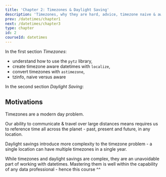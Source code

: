 ```yaml
---
title: 'Chapter 2: Timezones & Daylight Saving'
description: 'Timezones, why they are hard, advice, timezone naive & aware, pytz, localization, conversion, standard timezones, day-light saving.'
prev: /datetimes/chapter1
next: /datetimes/chapter3
type: chapter
id: 2
courseId: datetimes
---
```


<exercise id="1" title="Introduction" >

In the first section *Timezones*:

- understand how to use the `pytz` library, 
- create timezone aware datetimes with `localize`,
- convert timezones with `astimezone`,
- tzinfo, naive versus aware 

In the second section *Daylight Saving*:


## Motivations

Timezones are a modern day problem.

Our ability to communicate & travel over large distances means requires us to reference time all across the planet - past, present and future, in any location.

Daylight savings introduce more complexity to the timezone problem - a single location can have multiple timezones in a single year.

While timezones and daylight savings are complex, they are an unavoidable part of working with datetimes.  Mastering them is well within the capability of any data professional - hence this course ^^

</exercise>

<exercise id="2" title="Timezones" type="slides">
<slides source="datetimes/timezones"></slides>
</exercise>

<exercise id="3" title="Daylight Saving" type="slides">
<slides source="datetimes/daylight-saving"></slides>
</exercise>

<exercise id="4" title="Exercises">
</exercise>
